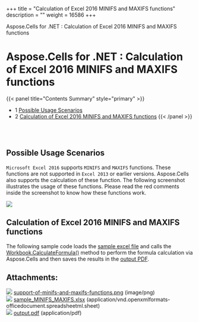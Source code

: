 +++
title = "Calculation of Excel 2016 MINIFS and MAXIFS functions" 
description = "" 
weight = 16586 
+++

Aspose.Cells for .NET : Calculation of Excel 2016 MINIFS and MAXIFS functions  

# Aspose.Cells for .NET : Calculation of Excel 2016 MINIFS and MAXIFS functions


{{< panel title="Contents Summary" style="primary" >}}
*   1 [Possible Usage Scenarios](#CalculationofExcel2016MINIFSandMAXIFSfunctions-PossibleUsageScenarios)
*   2 [Calculation of Excel 2016 MINIFS and MAXIFS functions](#CalculationofExcel2016MINIFSandMAXIFSfunctions-CalculationofExcel2016MINIFSandMAXIFSfunctions)
{{< /panel >}}
 

 

## Possible Usage Scenarios

`Microsoft Excel 2016` supports `MINIFS` and `MAXIFS` functions. These functions are not supported in `Excel 2013` or earlier versions. Aspose.Cells also supports the calculation of these function. The following screenshot illustrates the usage of these functions. Please read the red comments inside the screenshot to know how these functions work.

![](https://docs2.aspose.com/cells/net/attachments/5013583/5115148.png)

## Calculation of Excel 2016 MINIFS and MAXIFS functions

The following sample code loads the [sample excel file](https://docs2.aspose.com/cells/net/attachments/5013583/5115149.xlsx) and calls the [Workbook.CalculateFormula()](https://apireference.aspose.com/net/cells/aspose.cells/workbook/methods/calculateformula) method to perform the formula calculation via Aspose.Cells and then saves the results in the [output PDF](https://docs2.aspose.com/cells/net/attachments/5013583/5115154.pdf).

## Attachments:

![](https://docs2.aspose.com/cells/net/images/icons/bullet_blue.gif) [support-of-minifs-and-maxifs-functions.png](https://docs2.aspose.com/cells/net/attachments/5013583/5115148.png) (image/png)  
![](https://docs2.aspose.com/cells/net/images/icons/bullet_blue.gif) [sample\_MINIFS\_MAXIFS.xlsx](https://docs2.aspose.com/cells/net/attachments/5013583/5115149.xlsx) (application/vnd.openxmlformats-officedocument.spreadsheetml.sheet)  
![](https://docs2.aspose.com/cells/net/images/icons/bullet_blue.gif) [output.pdf](https://docs2.aspose.com/cells/net/attachments/5013583/5115154.pdf) (application/pdf)  

